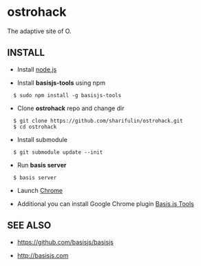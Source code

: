 ostrohack
=========

The adaptive site of O.

INSTALL
-------

* Install [node.js](http://nodejs.org/)

* Install **basisjs-tools** using npm

```shell
  $ sudo npm install -g basisjs-tools
```

* Clone **ostrohack** repo and change dir

```shell
  $ git clone https://github.com/sharifulin/ostrohack.git
  $ cd ostrohack
```

* Install submodule

```shell
  $ git submodule update --init
```

* Run **basis server**

```shell
  $ basis server
```

* Launch [Chrome](http://localhost:8003)

* Additional you can install Google Chrome plugin [Basis.js Tools](https://chrome.google.com/webstore/search-extensions/basisjs?utm_source=chrome-ntp-icon)


SEE ALSO
--------

* https://github.com/basisjs/basisjs

* http://basisjs.com


